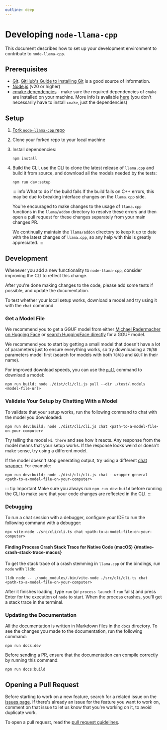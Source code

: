 ```yaml
---
outline: deep
---
```

# Developing `node-llama-cpp`
This document describes how to set up your development environment to contribute to `node-llama-cpp`.

## Prerequisites
- [Git](https://git-scm.com/). [GitHub's Guide to Installing Git](https://help.github.com/articles/set-up-git) is a good source of information.
- [Node.js](https://nodejs.org/en/) (v20 or higher)
- [cmake dependencies](https://github.com/cmake-js/cmake-js#installation:~:text=projectRoot/build%20%20%20%20%20%20%20%20%20%20%20%20%20%20%20%20%20%20%20%20%20%20%20%20%20%20%20%20%20%20%5Bstring%5D-,Requirements%3A,-CMake) - make sure the required dependencies of `cmake` are installed on your machine. More info is available [here](https://github.com/cmake-js/cmake-js#installation:~:text=projectRoot/build%20%20%20%20%20%20%20%20%20%20%20%20%20%20%20%20%20%20%20%20%20%20%20%20%20%20%20%20%20%20%5Bstring%5D-,Requirements%3A,-CMake) (you don't necessarily have to install `cmake`, just the dependencies)

## Setup
1. [Fork `node-llama-cpp` repo](https://github.com/withcatai/node-llama-cpp/fork)
2. Clone your forked repo to your local machine
3. Install dependencies:
   ```shell
   npm install
   ```
4. Build the CLI, use the CLI to clone the latest release of `llama.cpp` and build it from source, and download all the models needed by the tests:
   ```shell
   npm run dev:setup
   ```
   ::: info What to do if the build fails
   If the build fails on C++ errors, this may be due to breaking interface changes on the `llama.cpp` side.
   
   You're encouraged to make changes to the usage of `llama.cpp` functions in the `llama/addon` directory to resolve these errors and then open a pull request for these changes separately from your main changes PR.
   
   We continually maintain the `llama/addon` directory to keep it up to date with the latest changes of `llama.cpp`, so any help with this is greatly appreciated.
   :::

## Development
Whenever you add a new functionality to `node-llama-cpp`, consider improving the CLI to reflect this change.

After you're done making changes to the code, please add some tests if possible, and update the documentation.

To test whether your local setup works, download a model and try using it with the `chat` command.

### Get a Model File
We recommend you to get a GGUF model from either [Michael Radermacher on Hugging Face](https://huggingface.co/mradermacher) or [search HuggingFace directly](https://huggingface.co/models?library=gguf) for a GGUF model.

We recommend you to start by getting a small model that doesn't have a lot of parameters just to ensure everything works, so try downloading a `7B`/`8B` parameters model first (search for models with both `7B`/`8B` and `GGUF` in their name).

For improved download speeds, you can use the [`pull`](../cli/pull.md) command to download a model:
```shell
npm run build; node ./dist/cli/cli.js pull --dir ./test/.models <model-file-url>
```

### Validate Your Setup by Chatting With a Model
To validate that your setup works, run the following command to chat with the model you downloaded:
```shell
npm run dev:build; node ./dist/cli/cli.js chat <path-to-a-model-file-on-your-computer>
```

Try telling the model `Hi there` and see how it reacts. Any response from the model means that your setup works.
If the response looks weird or doesn't make sense, try using a different model.

If the model doesn't stop generating output, try using a different [chat wrapper](./chat-wrapper). For example:
```shell
npm run dev:build; node ./dist/cli/cli.js chat --wrapper general <path-to-a-model-file-on-your-computer>
```

::: tip Important
Make sure you always run `npm run dev:build` before running the CLI to make sure that your code changes are reflected in the CLI.
:::

### Debugging
To run a chat session with a debugger, configure your IDE to run the following command with a debugger:
```shell
npx vite-node ./src/cli/cli.ts chat <path-to-a-model-file-on-your-computer>
```

#### Finding Process Crash Stack Trace for Native Code (macOS) {#native-crash-stack-trace-macos}
To get the stack trace of a crash stemming in `llama.cpp` or the bindings, run `node` with `lldb`:
```shell
lldb node -- ./node_modules/.bin/vite-node ./src/cli/cli.ts chat <path-to-a-model-file-on-your-computer>
```

After it finishes loading, type `run` (or `process launch` if `run` fails) and press Enter for the execution of `node` to start.
When the process crashes, you'll get a stack trace in the terminal.

### Updating the Documentation
All the documentation is written in Markdown files in the `docs` directory.
To see the changes you made to the documentation, run the following command:
```shell
npm run docs:dev
```

Before sending a PR, ensure that the documentation can compile correctly by running this command:
```shell
npm run docs:build
```

## Opening a Pull Request
Before starting to work on a new feature,
search for a related issue on the [issues page](https://github.com/withcatai/node-llama-cpp/issues).
If there's already an issue for the feature you want to work on,
comment on that issue to let us know that you're working on it, to avoid duplicate work.

To open a pull request, read the [pull request guidelines](./contributing.md).
